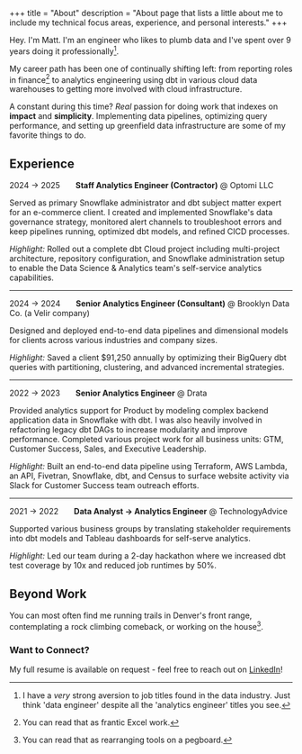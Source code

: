 +++
title = "About"
description = "About page that lists a little about me to include my technical focus areas, experience, and personal interests."
+++

Hey. I'm Matt. I'm an engineer who likes to plumb data and I've spent over 9 years doing it professionally[^1].

My career path has been one of continually shifting left: from reporting roles in finance[^2] to analytics engineering using dbt in various cloud data warehouses to getting more involved with cloud infrastructure.

A constant during this time? _Real_ passion for doing work that indexes on **impact** and **simplicity**. Implementing data pipelines, optimizing query performance, and setting up greenfield data infrastructure are some of my favorite things to do.

## Experience

2024 → 2025 &nbsp;&nbsp;&nbsp;&nbsp;&nbsp; **Staff Analytics Engineer (Contractor)** @ Optomi LLC

Served as primary Snowflake administrator and dbt subject matter expert for an e-commerce client. I created and implemented Snowflake's data governance strategy, monitored alert channels to troubleshoot errors and keep pipelines running, optimized dbt models, and refined CICD processes.

_Highlight:_ Rolled out a complete dbt Cloud project including multi-project architecture, repository configuration, and Snowflake administration setup to enable the Data Science & Analytics team's self-service analytics capabilities.

---

2024 → 2024 &nbsp;&nbsp;&nbsp;&nbsp;&nbsp; **Senior Analytics Engineer (Consultant)** @ Brooklyn Data Co. (a Velir company)

Designed and deployed end-to-end data pipelines and dimensional models for clients across various industries and company sizes.

_Highlight:_ Saved a client $91,250 annually by optimizing their BigQuery dbt queries with partitioning, clustering, and advanced incremental strategies.

---

2022 → 2023 &nbsp;&nbsp;&nbsp;&nbsp;&nbsp; **Senior Analytics Engineer** @ Drata

Provided analytics support for Product by modeling complex backend application data in Snowflake with dbt.  I was also heavily involved in refactoring legacy dbt DAGs to increase modularity and improve performance.  Completed various project work for all business units: GTM, Customer Success, Sales, and Executive Leadership.

_Highlight:_ Built an end-to-end data pipeline using Terraform, AWS Lambda, an API, Fivetran, Snowflake, dbt, and Census to surface website activity via Slack for Customer Success team outreach efforts.

---

2021 → 2022 &nbsp;&nbsp;&nbsp;&nbsp;&nbsp; **Data Analyst → Analytics Engineer** @ TechnologyAdvice

Supported various business groups by translating stakeholder requirements into dbt models and Tableau dashboards for self-serve analytics.

_Highlight:_ Led our team during a 2-day hackathon where we increased dbt test coverage by 10x and reduced job runtimes by 50%.

## Beyond Work
You can most often find me running trails in Denver's front range, contemplating a rock climbing comeback, or working on the house[^3].

### Want to Connect?
My full resume is available on request - feel free to reach out on [LinkedIn](https://www.linkedin.com/in/matthew-clawson-1b8b6b30/)!

[^1]: I have a _very_ strong aversion to job titles found in the data industry. Just think 'data engineer' despite all the 'analytics engineer' titles you see.
[^2]: You can read that as frantic Excel work.
[^3]: You can read that as rearranging tools on a pegboard.

